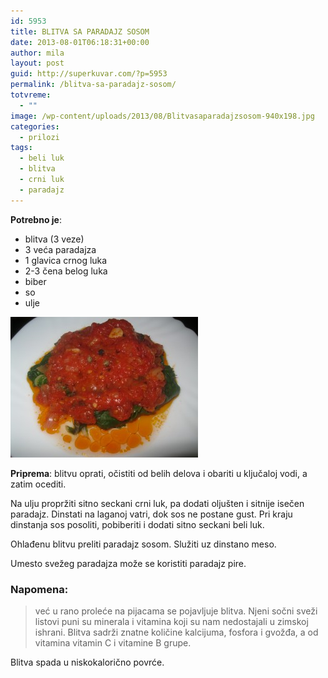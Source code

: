 ```yaml
---
id: 5953
title: BLITVA SA PARADAJZ SOSOM
date: 2013-08-01T06:18:31+00:00
author: mila
layout: post
guid: http://superkuvar.com/?p=5953
permalink: /blitva-sa-paradajz-sosom/
totvreme:
  - ""
image: /wp-content/uploads/2013/08/Blitvasaparadajzsosom-940x198.jpg
categories:
  - prilozi
tags:
  - beli luk
  - blitva
  - crni luk
  - paradajz
---
```

**Potrebno je**:

  * blitva (3 veze)
  * 3 veća paradajza
  * 1 glavica crnog luka
  * 2-3 čena belog luka
  * biber
  * so
  * ulje

<img class="alignnone size-medium wp-image-5954" src="/wp-content/uploads/2013/08/Blitvasaparadajzsosom-300x225.jpg" alt="Blitvasaparadajzsosom" width="300" height="225" /> 

**Priprema**: blitvu oprati, očistiti od belih delova i obariti u ključaloj vodi, a zatim ocediti.

Na ulju propržiti sitno seckani crni luk, pa dodati oljušten i sitnije isečen paradajz. Dinstati na laganoj vatri, dok sos ne postane gust. Pri kraju dinstanja sos posoliti, pobiberiti i dodati sitno seckani beli luk.

Ohlađenu blitvu preliti paradajz sosom. Služiti uz dinstano meso.

Umesto svežeg paradajza može se koristiti paradajz pire.

### Napomena:
> već u rano proleće na pijacama se pojavljuje blitva. Njeni sočni sveži listovi puni su minerala i vitamina koji su nam nedostajali u zimskoj ishrani. Blitva sadrži znatne količine kalcijuma, fosfora i gvožđa, a od vitamina vitamin C i vitamine B grupe.

Blitva spada u niskokalorično povrće.